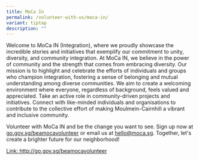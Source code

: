 ```yaml
---
title: MoCa In
permalink: /volunteer-with-us/moca-in/
variant: tiptap
description: ""
---
```

<p>Welcome to MoCa IN (Integration), where we proudly showcase the incredible
stories and initiatives that exemplify our commitment to unity, diversity,
and community integration. At MoCa IN, we believe in the power of community
and the strength that comes from embracing diversity. Our mission is to
highlight and celebrate the efforts of individuals and groups who champion
integration, fostering a sense of belonging and mutual understanding among
diverse communities. We aim to create a welcoming environment where everyone,
regardless of background, feels valued and appreciated. Take an active
role in community-driven projects and initiatives. Connect with like-minded
individuals and organisations to contribute to the collective effort of
making Moulmein-Cairnhill a vibrant and inclusive community.</p>
<p></p>
<p>Volunteer with MoCa IN and be the change you want to see. Sign up now
at <a href="http://go.gov.sg/beamocavolunteer" rel="noopener noreferrer nofollow" target="_blank">go.gov.sg/beamocavolunteer</a> or
email us at <a href="mailto:hello@moca.sg" rel="noopener noreferrer nofollow" target="_blank">hello@moca.sg</a>.
Together, let's create a brighter future for our neighborhood!</p>
<p></p>
<p><a href="http://go.gov.sg/beamocavolunteer" rel="noopener noreferrer nofollow" target="_blank">Link: http://go.gov.sg/beamocavolunteer</a>
</p>
